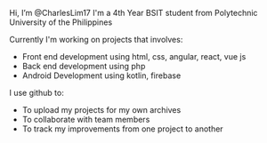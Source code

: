 Hi, I’m @CharlesLim17
I'm a 4th Year BSIT student from Polytechnic University of the Philippines

Currently I'm working on projects that involves:
- Front end development using html, css, angular, react, vue js
- Back end development using php
- Android Development using kotlin, firebase

I use github to:
- To upload my projects for my own archives
- To collaborate with team members
- To track my improvements from one project to another

<!---
CharlesLim17/CharlesLim17 is a ✨ special ✨ repository because its `README.md` (this file) appears on your GitHub profile.
You can click the Preview link to take a look at your changes.
--->
